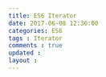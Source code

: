 ```yaml
---
title: ES6 Iterator 
date: 2017-06-08 12:36:00
categories: ES6 
tags : Iterator 
comments : true 
updated : 
layout : 
---
```


